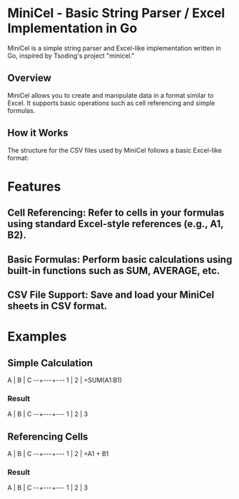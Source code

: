 # MiniCel - Basic String Parser / Excel Implementation in Go

MiniCel is a simple string parser and Excel-like implementation written in Go, inspired by Tsoding's project "minicel."

## Overview

MiniCel allows you to create and manipulate data in a format similar to Excel. It supports basic operations such as cell referencing and simple formulas.

## How it Works

The structure for the CSV files used by MiniCel follows a basic Excel-like format:

# Features

##  **Cell Referencing**: Refer to cells in your formulas using standard Excel-style references (e.g., A1, B2).

## **Basic Formulas**: Perform basic calculations using built-in functions such as SUM, AVERAGE, etc.

## **CSV File Support**: Save and load your MiniCel sheets in CSV format.

# Examples

## Simple Calculation


A | B | C
--+---+---
1 | 2 | =SUM(A1:B1)

### Result

A | B | C
--+---+---
1 | 2 | 3

## Referencing Cells

A | B | C
--+---+---
1 | 2 | =A1 + B1

### Result

A | B | C
--+---+---
1 | 2 | 3





